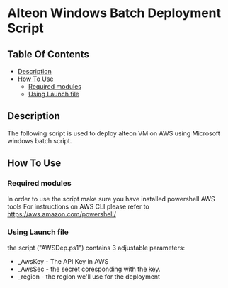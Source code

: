 # Alteon Windows Batch Deployment Script

## Table Of Contents ###
- [Description](#description )
- [How To Use](#how-to-use )
  * [Required modules](#Required-modules)
  * [Using Launch file](#Using-Launch-file)

## Description ##
The following script is used to deploy alteon VM on AWS using Microsoft windows batch script.<br>

## How To Use ##
### Required modules ###
In order to use the script make sure you have installed powershell AWS tools 
For instructions on AWS CLI please refer to https://aws.amazon.com/powershell/

### Using Launch file ###
the script ("AWSDep.ps1") contains 3 adjustable parameters:
* _AwsKey - The API Key in AWS
* _AwsSec - the secret coresponding with the key.
* _region - the region we'll use for the deployment
